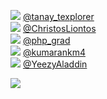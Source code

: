 
 ![](http://pbs.twimg.com/profile_images/1351906664325263362/vj94wuIL_normal.jpg) [@tanay_texplorer](https://twitter.com/tanay_texplorer)<br>![](http://pbs.twimg.com/profile_images/1325795977786249217/dwsnhvQq_normal.jpg) [@ChristosLiontos](https://twitter.com/ChristosLiontos)<br>![](http://pbs.twimg.com/profile_images/1322856144357019648/Yluu_3g2_normal.jpg) [@php_grad](https://twitter.com/php_grad)<br>![](http://pbs.twimg.com/profile_images/1363869512278319114/qzcBIuse_normal.jpg) [@kumarankm4](https://twitter.com/kumarankm4)<br>![](http://pbs.twimg.com/profile_images/1364952710991269893/nwUaHmu0_normal.jpg) [@YeezyAladdin](https://twitter.com/YeezyAladdin)<br> 

![](https://visitor-badge.laobi.icu/badge?page_id=ponder)
